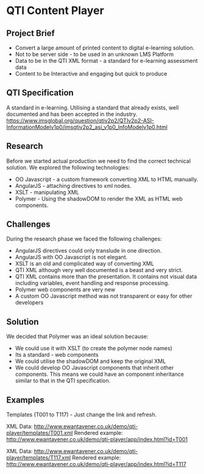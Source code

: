 # QTI Content Player #

## Project Brief ##
* Convert a large amount of printed content to digital e-learning solution.
* Not to be server side - to be used in an unknown LMS Platform
* Data to be in the QTI XML format - a standard for e-learning assessment data
* Content to be Interactive and engaging but quick to produce

## QTI Specification ##
A standard in e-learning. Utilising a standard that already exists, well documented and has been accepted in the industry.
https://www.imsglobal.org/question/qtiv2p2/QTIv2p2-ASI-InformationModelv1p0/imsqtiv2p2_asi_v1p0_InfoModelv1p0.html

## Research ##
Before we started actual production we need to find the correct technical solution. We explored the following technologies:
* OO Javascript - a custom framework converting XML to HTML manually.
* AngularJS - attaching directives to xml nodes.
* XSLT - manipulating XML
* Polymer - Using the shadowDOM to render the XML as HTML web components.

## Challenges ##
During the research phase we faced the following challenges:
* AngularJS directives could only translude in one direction.
* AngularJS with OO Javascript is not elegant.
* XSLT is an old and complicated way of converting XML
* QTI XML although very well documented is a beast and very strict.
* QTI XML contains more than the presentation. It contains not visual data including variables, event handling and response processing.
* Polymer web components are very new
* A custom OO Javascript method was not transparent or easy for other developers

## Solution ##
We decided that Polymer was an ideal solution because:
* We could use it with XSLT (to create the polymer node names)
* Its a standard - web components
* We could utilise the shadowDOM and keep the original XML
* We could develop OO Javascript components that inherit other components. This means we could have an component inheritance similar to that in the QTI specification.

## Examples ##
Templates (T001 to T117) - Just change the link and refresh.

XML Data:
http://www.ewantavener.co.uk/demo/qti-player/templates/T001.xml
Rendered example:
http://www.ewantavener.co.uk/demo/qti-player/app/index.html?id=T001

XML Data:
http://www.ewantavener.co.uk/demo/qti-player/templates/T117.xml
Rendered example:
http://www.ewantavener.co.uk/demo/qti-player/app/index.html?id=T117
